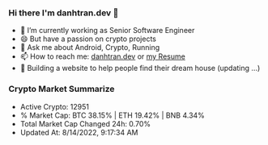 ### Hi there I'm danhtran.dev 👋

- 🔭 I’m currently working as Senior Software Engineer
- 😄 But have a passion on crypto projects
- 💬 Ask me about Android, Crypto, Running 
- 📫 How to reach me: <a href="https://danhtran.dev" target="_blank">danhtran.dev</a> or <a href="Developer-Resume.pdf" target="_blank">my Resume</a>
- 🌱 Building a website to help people find their dream house (updating ...)

### Crypto Market Summarize
- Active Crypto: 12951
- % Market Cap: BTC 38.15% | ETH 19.42% | BNB 4.34%
- Total Market Cap Changed 24h: 0.70%
- Updated At: 8/14/2022, 9:17:34 AM

